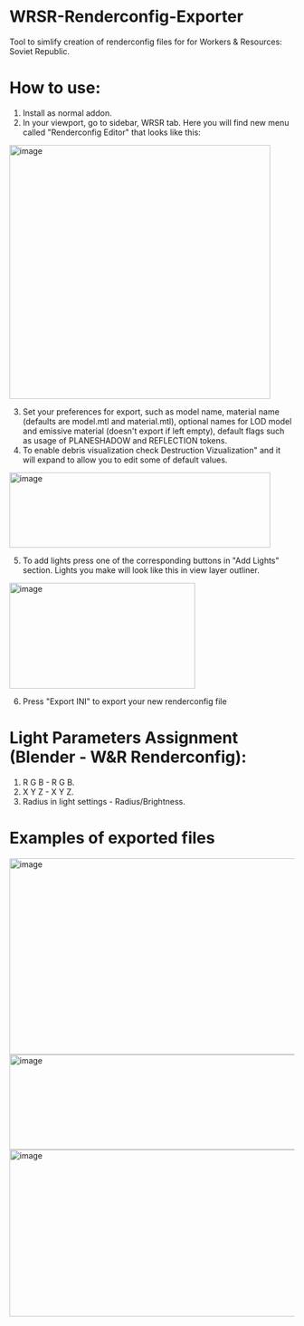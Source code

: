 # WRSR-Renderconfig-Exporter
Tool to simlify creation of renderconfig files for for Workers &amp; Resources: Soviet Republic.

# How to use:
1. Install as normal addon.
2. In your viewport, go to sidebar, WRSR tab. Here you will find new menu called "Renderconfig Editor" that looks like this:
<img width="461" height="449" alt="image" src="https://github.com/user-attachments/assets/7a4d6eda-15d5-4c34-9988-6378910fb613" />

3. Set your preferences for export, such as model name, material name (defaults are model.mtl and material.mtl), optional names for LOD model and emissive material (doesn't export if left empty), default flags such as usage of PLANESHADOW and REFLECTION tokens.
4. To enable debris visualization check Destruction Vizualization" and it will expand to allow you to edit some of default values.
<img width="461" height="133" alt="image" src="https://github.com/user-attachments/assets/3dfdf9c3-a40f-4de5-b152-a2892a7b86e3" />

5. To add lights press one of the corresponding buttons in "Add Lights" section. Lights you make will look like this in view layer outliner.
<img width="328" height="187" alt="image" src="https://github.com/user-attachments/assets/0d45bc73-796e-4b33-85e6-6d3678d9fd0e" />

6. Press "Export INI" to export your new renderconfig file


# Light Parameters Assignment (Blender - W&R Renderconfig):
1. R G B - R G B.
2. X Y Z - X Y Z.
3. Radius in light settings - Radius/Brightness.

# Examples of exported files
<img width="712" height="347" alt="image" src="https://github.com/user-attachments/assets/0ad68078-f1a2-482e-ac25-5f8af3f33534" />
<img width="572" height="168" alt="image" src="https://github.com/user-attachments/assets/ff6bfb40-850b-4d6b-82c2-71b82d0b06cc" />
<img width="618" height="295" alt="image" src="https://github.com/user-attachments/assets/90b874fd-7044-41da-bd7b-4b804f33d889" />
